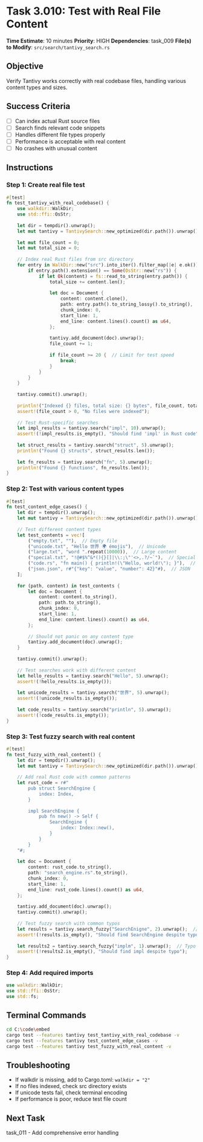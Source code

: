# Task 3.010: Test with Real File Content

**Time Estimate**: 10 minutes
**Priority**: HIGH
**Dependencies**: task_009
**File(s) to Modify**: `src/search/tantivy_search.rs`

## Objective
Verify Tantivy works correctly with real codebase files, handling various content types and sizes.

## Success Criteria
- [ ] Can index actual Rust source files
- [ ] Search finds relevant code snippets
- [ ] Handles different file types properly
- [ ] Performance is acceptable with real content
- [ ] No crashes with unusual content

## Instructions

### Step 1: Create real file test
```rust
#[test]
fn test_tantivy_with_real_codebase() {
    use walkdir::WalkDir;
    use std::ffi::OsStr;
    
    let dir = tempdir().unwrap();
    let mut tantivy = TantivySearch::new_optimized(dir.path()).unwrap();
    
    let mut file_count = 0;
    let mut total_size = 0;
    
    // Index real Rust files from src directory
    for entry in WalkDir::new("src").into_iter().filter_map(|e| e.ok()) {
        if entry.path().extension() == Some(OsStr::new("rs")) {
            if let Ok(content) = fs::read_to_string(entry.path()) {
                total_size += content.len();
                
                let doc = Document {
                    content: content.clone(),
                    path: entry.path().to_string_lossy().to_string(),
                    chunk_index: 0,
                    start_line: 1,
                    end_line: content.lines().count() as u64,
                };
                
                tantivy.add_document(doc).unwrap();
                file_count += 1;
                
                if file_count >= 20 {  // Limit for test speed
                    break;
                }
            }
        }
    }
    
    tantivy.commit().unwrap();
    
    println!("Indexed {} files, total size: {} bytes", file_count, total_size);
    assert!(file_count > 0, "No files were indexed");
    
    // Test Rust-specific searches
    let impl_results = tantivy.search("impl", 10).unwrap();
    assert!(!impl_results.is_empty(), "Should find 'impl' in Rust code");
    
    let struct_results = tantivy.search("struct", 5).unwrap();
    println!("Found {} structs", struct_results.len());
    
    let fn_results = tantivy.search("fn", 5).unwrap();
    println!("Found {} functions", fn_results.len());
}
```

### Step 2: Test with various content types
```rust
#[test]
fn test_content_edge_cases() {
    let dir = tempdir().unwrap();
    let mut tantivy = TantivySearch::new_optimized(dir.path()).unwrap();
    
    // Test different content types
    let test_contents = vec![
        ("empty.txt", ""),  // Empty file
        ("unicode.txt", "Hello 世界 🌍 émojis"),  // Unicode
        ("large.txt", "word ".repeat(10000)),  // Large content
        ("special.txt", "!@#$%^&*(){}[]|\\:;\"'<>,.?/~`"),  // Special chars
        ("code.rs", "fn main() { println!(\"Hello, world!\"); }"),  // Code
        ("json.json", r#"{"key": "value", "number": 42}"#),  // JSON
    ];
    
    for (path, content) in test_contents {
        let doc = Document {
            content: content.to_string(),
            path: path.to_string(),
            chunk_index: 0,
            start_line: 1,
            end_line: content.lines().count() as u64,
        };
        
        // Should not panic on any content type
        tantivy.add_document(doc).unwrap();
    }
    
    tantivy.commit().unwrap();
    
    // Test searches work with different content
    let hello_results = tantivy.search("Hello", 5).unwrap();
    assert!(!hello_results.is_empty());
    
    let unicode_results = tantivy.search("世界", 5).unwrap();
    assert!(!unicode_results.is_empty());
    
    let code_results = tantivy.search("println", 5).unwrap();
    assert!(!code_results.is_empty());
}
```

### Step 3: Test fuzzy search with real content
```rust
#[test]
fn test_fuzzy_with_real_content() {
    let dir = tempdir().unwrap();
    let mut tantivy = TantivySearch::new_optimized(dir.path()).unwrap();
    
    // Add real Rust code with common patterns
    let rust_code = r#"
        pub struct SearchEngine {
            index: Index,
        }
        
        impl SearchEngine {
            pub fn new() -> Self {
                SearchEngine {
                    index: Index::new(),
                }
            }
        }
    "#;
    
    let doc = Document {
        content: rust_code.to_string(),
        path: "search_engine.rs".to_string(),
        chunk_index: 0,
        start_line: 1,
        end_line: rust_code.lines().count() as u64,
    };
    
    tantivy.add_document(doc).unwrap();
    tantivy.commit().unwrap();
    
    // Test fuzzy search with common typos
    let results = tantivy.search_fuzzy("SearchEnigne", 2).unwrap();  // Typo in "Engine"
    assert!(!results.is_empty(), "Should find SearchEngine despite typo");
    
    let results2 = tantivy.search_fuzzy("implm", 1).unwrap();  // Typo in "impl"
    assert!(!results2.is_empty(), "Should find impl despite typo");
}
```

### Step 4: Add required imports
```rust
use walkdir::WalkDir;
use std::ffi::OsStr;
use std::fs;
```

## Terminal Commands
```bash
cd C:\code\embed
cargo test --features tantivy test_tantivy_with_real_codebase -v
cargo test --features tantivy test_content_edge_cases -v
cargo test --features tantivy test_fuzzy_with_real_content -v
```

## Troubleshooting
- If walkdir is missing, add to Cargo.toml: `walkdir = "2"`
- If no files indexed, check src directory exists
- If unicode tests fail, check terminal encoding
- If performance is poor, reduce test file count

## Next Task
task_011 - Add comprehensive error handling